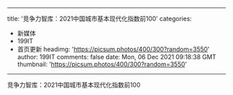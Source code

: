 
---
title: '竞争力智库：2021中国城市基本现代化指数前100'
categories: 
 - 新媒体
 - 199IT
 - 首页更新
headimg: 'https://picsum.photos/400/300?random=3550'
author: 199IT
comments: false
date: Mon, 06 Dec 2021 09:18:38 GMT
thumbnail: 'https://picsum.photos/400/300?random=3550'
---

<div>   
竞争力智库：2021中国城市基本现代化指数前100  
</div>
            